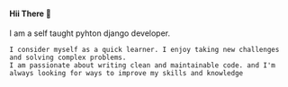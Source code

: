 
#### Hii There 👋

I am a self taught pyhton django developer.

	I consider myself as a quick learner. I enjoy taking new challenges and solving complex problems. 
	I am passionate about writing clean and maintainable code. and I'm always looking for ways to improve my skills and knowledge
